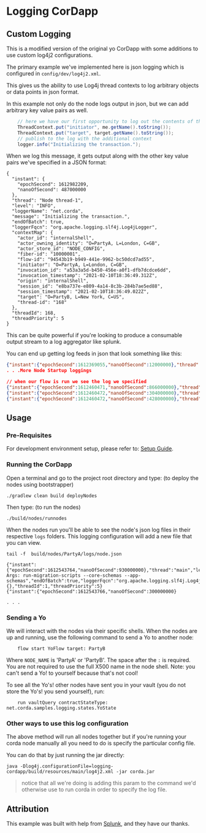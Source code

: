 # Logging CorDapp

## Custom Logging

This is a modified version of the original yo CorDapp with some additions to use custom log4j2 configurations.


The primary example we've implemented here is json logging which is configured in `config/dev/log4j2.xml`.

This gives us the ability to use Log4j thread contexts to log arbitrary objects or data points in json format.

In this example not only do the node logs output in json, but we can add arbitrary key value pairs as well.

```java
    // here we have our first opportunity to log out the contents of the flow arguments.
    ThreadContext.put("initiator", me.getName().toString());
    ThreadContext.put("target", target.getName().toString());
    // publish to the log with the additional context
    logger.info("Initializing the transaction.");
```

When we log this message, it gets output along with the other key value pairs we've specified in a JSON format:
```
{
  "instant": {
    "epochSecond": 1612982209,
    "nanoOfSecond": 487000000
  },
  "thread": "Node thread-1",
  "level": "INFO",
  "loggerName": "net.corda",
  "message": "Initializing the transaction.",
  "endOfBatch": true,
  "loggerFqcn": "org.apache.logging.slf4j.Log4jLogger",
  "contextMap": {
    "actor_id": "internalShell",
    "actor_owning_identity": "O=PartyA, L=London, C=GB",
    "actor_store_id": "NODE_CONFIG",
    "fiber-id": "10000001",
    "flow-id": "94543b19-b949-441e-9962-bc50dcd7ad55",
    "initiator": "O=PartyA, L=London, C=GB",
    "invocation_id": "a53a3a5d-b450-456e-a0f1-dfb7dcdce6dd",
    "invocation_timestamp": "2021-02-10T18:36:49.312Z",
    "origin": "internalShell",
    "session_id": "e8ba737e-e809-4a14-8c3b-284b7ae5ed88",
    "session_timestamp": "2021-02-10T18:36:49.022Z",
    "target": "O=PartyB, L=New York, C=US",
    "thread-id": "168"
  },
  "threadId": 168,
  "threadPriority": 5
}
```
This can be quite powerful if you're looking to produce a consumable output stream to a log aggregator like splunk.

You can end up getting log feeds in json that look something like this:

```json
{"instant":{"epochSecond":1612369055,"nanoOfSecond":12000000},"thread":"main","level":"INFO","loggerName":"net.corda.node.internal.Node","message":"Vendor: Corda Open Source","endOfBatch":true,"loggerFqcn":"org.apache.logging.slf4j.Log4jLogger","threadId":1,"threadPriority":5}
. . .More Node Startup loggings

// when our flow is run we see the log we specified
{"instant":{"epochSecond":1612460471,"nanoOfSecond":866000000},"thread":"pool-10-thread-2","level":"INFO","loggerName":"net.corda.tools.shell.FlowShellCommand","message":"Executing command \"flow start net.corda.samples.logging.flows.YoFlow target: PartyA\",","endOfBatch":true,"loggerFqcn":"org.apache.logging.slf4j.Log4jLogger","threadId":224,"threadPriority":5}
{"instant":{"epochSecond":1612460472,"nanoOfSecond":304000000},"thread":"Node thread-1","level":"INFO","loggerName":"net.corda","message":"Initializing the transaction.","endOfBatch":true,"loggerFqcn":"org.apache.logging.slf4j.Log4jLogger","threadId":166,"threadPriority":5}
{"instant":{"epochSecond":1612460472,"nanoOfSecond":428000000},"thread":"pool-10-thread-2","level":"WARN","loggerName":"net.corda.tools.shell.utlities.StdoutANSIProgressRenderer","message":"Cannot find console appender - progre
```

## Usage


### Pre-Requisites

For development environment setup, please refer to: [Setup Guide](https://docs.r3.com/en/platform/corda/4.9/community/getting-set-up.html).


### Running the CorDapp

Open a terminal and go to the project root directory and type: (to deploy the nodes using bootstrapper)
```
./gradlew clean build deployNodes
```
Then type: (to run the nodes)

```
./build/nodes/runnodes
```

When the nodes run you'll be able to see the node's json log files in their respective `logs` folders.
This logging configuration will add a new file that you can view.

```shell
tail -f  build/nodes/PartyA/logs/node.json

{"instant":{"epochSecond":1612543764,"nanoOfSecond":930000000},"thread":"main","level":"INFO","loggerName":"net.corda.cliutils.CliWrapperBase","message":"Application Args: run-migration-scripts --core-schemas --app-schemas","endOfBatch":true,"loggerFqcn":"org.apache.logging.slf4j.Log4jLogger","contextMap":{},"threadId":1,"threadPriority":5}
{"instant":{"epochSecond":1612543766,"nanoOfSecond":300000000}

. . .

```

### Sending a Yo

We will interact with the nodes via their specific shells. When the nodes are up and running, use the following command to send a
Yo to another node:

```
    flow start YoFlow target: PartyB
```

Where `NODE_NAME` is 'PartyA' or 'PartyB'. The space after the `:` is required. You are not required to use the full
X500 name in the node shell. Note: you can't send a Yo! to yourself because that's not cool!

To see all the Yo's! other nodes have sent you in your vault (you do not store the Yo's! you send yourself), run:

```
    run vaultQuery contractStateType: net.corda.samples.logging.states.YoState
```

### Other ways to use this log configuration

The above method will run all nodes together but if you're running your corda node manually all you need to do is specify the particular config file.

You can do that by just running the jar directly:

```shell
java -Dlog4j.configurationFile=logging-cordapp/build/resources/main/log4j2.xml -jar corda.jar
```

> notice that all we're doing is adding this param to the command we'd otherwise use to run corda in order to specify the log file.


## Attribution

This example was built with help from [Splunk](https://splunk.com), and they have our thanks.

